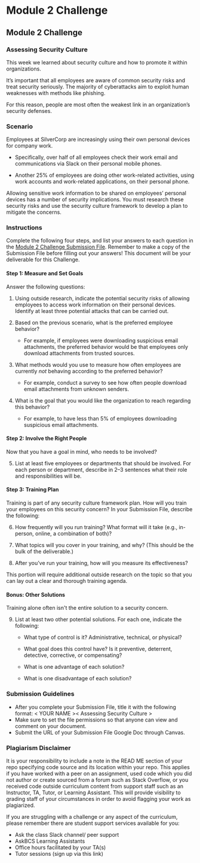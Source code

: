 # Module 2 Challenge

## Module 2 Challenge <assignment>

### Assessing Security Culture 

This week we learned about security culture and how to promote it within organizations.

It’s important that all employees are aware of common security risks and treat security seriously. The majority of cyberattacks aim to exploit human weaknesses with methods like phishing.

For this reason, people are most often the weakest link in an organization’s security defenses.

### Scenario

Employees at SilverCorp are increasingly using their own personal devices for company work.

* Specifically, over half of all employees check their work email and communications via Slack on their personal mobile phones.

* Another 25% of employees are doing other work-related activities, using work accounts and work-related applications, on their personal phone.

Allowing sensitive work information to be shared on employees’ personal devices has a number of security implications. You must research these security risks and use the security culture framework to develop a plan to mitigate the concerns.

### Instructions

Complete the following four steps, and list your answers to each question in the [Module 2 Challenge Submission File](https://docs.google.com/document/d/117gsUYTFh_QLrlogwuqsurDYAgjhaaus-O3cZFgz-rU/edit?usp=sharing). Remember to make a copy of the Submission File before filling out your answers! This document will be your deliverable for this Challenge.

#### Step 1: Measure and Set Goals 

Answer the following questions:

1. Using outside research, indicate the potential security risks of allowing employees to access work information on their personal devices. Identify at least three potential attacks that can be carried out.

2. Based on the previous scenario, what is the preferred employee behavior? 
    - For example, if employees were downloading suspicious email attachments, the preferred behavior would be that employees only download attachments from trusted sources. 

3. What methods would you use to measure how often employees are currently _not_ behaving according to the preferred behavior? 
    - For example, conduct a survey to see how often people download email attachments from unknown senders. 

4. What is the goal that you would like the organization to reach regarding this behavior? 
    - For example, to have less than 5% of employees downloading suspicious email attachments. 

#### Step 2: Involve the Right People 

Now that you have a goal in mind, who needs to be involved?  

5. List at least five employees or departments that should be involved. For each person or department, describe in 2&ndash;3 sentences what their role and responsibilities will be. 

#### Step 3: Training Plan 

Training is part of any security culture framework plan. How will you train your employees on this security concern? In your Submission File, describe the following:

6. How frequently will you run training? What format will it take (e.g., in-person, online, a combination of both)?

7. What topics will you cover in your training, and why? (This should be the bulk of the deliverable.)

8. After you’ve run your training, how will you measure its effectiveness? 

This portion will require additional outside research on the topic so that you can lay out a clear and thorough training agenda. 

#### Bonus: Other Solutions

Training alone often isn't the entire solution to a security concern. 

9. List at least two other potential solutions. For each one, indicate the following: 

    * What type of control is it? Administrative, technical, or physical? 

    * What goal does this control have? Is it preventive, deterrent, detective, corrective, or compensating?

    * What is one advantage of each solution? 

    * What is one disadvantage of each solution? 


### Submission Guidelines

* After you complete your Submission File, title it with the following format: < YOUR NAME >< Assessing Security Culture >
* Make sure to set the file permissions so that anyone can view and comment on your document.
* Submit the URL of your Submission File Google Doc through Canvas.


### Plagiarism Disclaimer

It is your responsibility to include a note in the READ ME section of your repo specifying code source and its location within your repo. This applies if you have worked with a peer on an assignment, used code which you did not author or create sourced from a forum such as Stack Overflow, or you received code outside curriculum content from support staff such as an Instructor, TA, Tutor, or Learning Assistant. This will provide visibility to grading staff of your circumstances in order to avoid flagging your work as plagiarized.

If you are struggling with a challenge or any aspect of the curriculum, please remember there are student support services available for you:

* Ask the class Slack channel/ peer support
* AskBCS Learning Assistants 
* Office hours facilitated by your TA(s)
* Tutor sessions (sign up via this link)